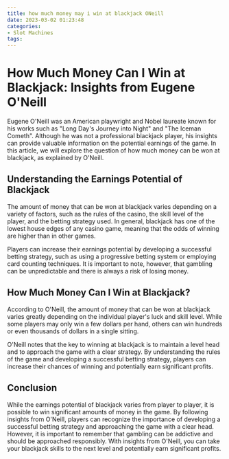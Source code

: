 ```yaml
---
title: how much money may i win at blackjack ONeill
date: 2023-03-02 01:23:48
categories:
- Slot Machines
tags:
---
```

# How Much Money Can I Win at Blackjack: Insights from Eugene O'Neill

Eugene O'Neill was an American playwright and Nobel laureate known for his works such as "Long Day's Journey into Night" and "The Iceman Cometh". Although he was not a professional blackjack player, his insights can provide valuable information on the potential earnings of the game. In this article, we will explore the question of how much money can be won at blackjack, as explained by O'Neill.

## Understanding the Earnings Potential of Blackjack

The amount of money that can be won at blackjack varies depending on a variety of factors, such as the rules of the casino, the skill level of the player, and the betting strategy used. In general, blackjack has one of the lowest house edges of any casino game, meaning that the odds of winning are higher than in other games.

Players can increase their earnings potential by developing a successful betting strategy, such as using a progressive betting system or employing card counting techniques. It is important to note, however, that gambling can be unpredictable and there is always a risk of losing money.

## How Much Money Can I Win at Blackjack?

According to O'Neill, the amount of money that can be won at blackjack varies greatly depending on the individual player's luck and skill level. While some players may only win a few dollars per hand, others can win hundreds or even thousands of dollars in a single sitting.

O'Neill notes that the key to winning at blackjack is to maintain a level head and to approach the game with a clear strategy. By understanding the rules of the game and developing a successful betting strategy, players can increase their chances of winning and potentially earn significant profits.

## Conclusion

While the earnings potential of blackjack varies from player to player, it is possible to win significant amounts of money in the game. By following insights from O'Neill, players can recognize the importance of developing a successful betting strategy and approaching the game with a clear head. However, it is important to remember that gambling can be addictive and should be approached responsibly. With insights from O'Neill, you can take your blackjack skills to the next level and potentially earn significant profits.